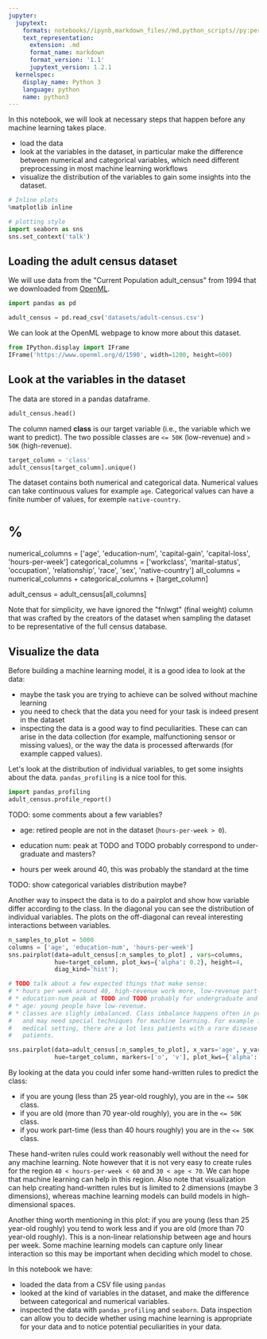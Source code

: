 ```yaml
---
jupyter:
  jupytext:
    formats: notebooks//ipynb,markdown_files//md,python_scripts//py:percent
    text_representation:
      extension: .md
      format_name: markdown
      format_version: '1.1'
      jupytext_version: 1.2.1
  kernelspec:
    display_name: Python 3
    language: python
    name: python3
---
```


In this notebook, we will look at necessary steps that happen before any machine learning takes place. 
* load the data
* look at the variables in the dataset, in particular make the difference
  between numerical and categorical variables, which need different
  preprocessing in most machine learning workflows
* visualize the distribution of the variables to gain some insights into the dataset.

```python
# Inline plots
%matplotlib inline

# plotting style
import seaborn as sns
sns.set_context('talk')
```

## Loading the adult census dataset


We will use data from the "Current Population adult_census" from 1994 that we
downloaded from [OpenML](http://openml.org/).

```python
import pandas as pd

adult_census = pd.read_csv('datasets/adult-census.csv')
```

We can look at the OpenML webpage to know more about this dataset.

```python
from IPython.display import IFrame
IFrame('https://www.openml.org/d/1590', width=1200, height=600)
```


## Look at the variables in the dataset
The data are stored in a pandas dataframe.

```python
adult_census.head()
```

The column named **class** is our target variable (i.e., the variable which
we want to predict). The two possible classes are `<= 50K` (low-revenue) and
`> 50K` (high-revenue).

```python
target_column = 'class'
adult_census[target_column].unique()
```

The dataset contains both numerical and categorical data. Numerical values
can take continuous values for example `age`. Categorical values can have a
finite number of values, for exemple `native-country`.

# %
numerical_columns = ['age', 'education-num', 'capital-gain', 'capital-loss',
                     'hours-per-week']
categorical_columns = ['workclass', 'marital-status', 'occupation',
                       'relationship', 'race', 'sex', 'native-country']
all_columns = numerical_columns + categorical_columns + [target_column]

adult_census = adult_census[all_columns]


Note that for simplicity, we have ignored the "fnlwgt" (final weight) column
that was crafted by the creators of the dataset when sampling the dataset to
be representative of the full census database.


## Visualize the data
Before building a machine learning model, it is a good idea to look at the
data:
* maybe the task you are trying to achieve can be solved without machine
  learning
* you need to check that the data you need for your task is indeed present in the dataset
* inspecting the data is a good way to find peculiarities. These can can
  arise in the data collection (for example, malfunctioning sensor or missing
  values), or the way the data is processed afterwards (for example capped
  values).


Let's look at the distribution of individual variables, to get some insights
about the data. `pandas_profiling` is a nice tool for this.

```python
import pandas_profiling
adult_census.profile_report()
```

TODO: some comments about a few variables?
* age: retired people are not in the dataset (`hours-per-week > 0`).
  
* education num: peak at TODO and TODO probably correspond to under-graduate and masters?
* hours per week around 40, this was probably the standard at the time

TODO: show categorical variables distribution maybe?


Another way to inspect the data is to do a pairplot and show how variable
differ according to the class. In the diagonal you can see the distribution
of individual variables. The plots on the off-diagonal can reveal interesting
interactions between variables.

```python
n_samples_to_plot = 5000
columns = ['age', 'education-num', 'hours-per-week']
sns.pairplot(data=adult_census[:n_samples_to_plot] , vars=columns,
             hue=target_column, plot_kws={'alpha': 0.2}, height=4,
             diag_kind='hist');

# TODO talk about a few expected things that make sense:
# * hours per week around 40, high-revenue work more, low-revenue part-time work
# * education-num peak at TODO and TODO probably for undergraduate and masters?? low-revenue tail on the lhs
# * age: young people have low-revenue.
# * classes are slighly imbalanced. Class imbalance happens often in practice
#   and may need special techniques for machine learning. For example in a
#   medical setting, there are a lot less patients with a rare disease than sane
#   patients.
```
```python
sns.pairplot(data=adult_census[:n_samples_to_plot], x_vars='age', y_vars='hours-per-week',
             hue=target_column, markers=['o', 'v'], plot_kws={'alpha': 0.2}, height=12);
```


By looking at the data you could infer some hand-written rules to predict the
class:
* if you are young (less than 25 year-old roughly), you are in the `<= 50K` class.
* if you are old (more than 70 year-old roughly), you are in the `<= 50K` class.
* if you work part-time (less than 40 hours roughly) you are in the `<= 50K` class.

These hand-writen rules could work reasonably well without the need for any
machine learning. Note however that it is not very easy to create rules for
the region `40 < hours-per-week < 60` and `30 < age < 70`. We can hope that
machine learning can help in this region. Also note that visualization can
help creating hand-written rules but is limited to 2 dimensions (maybe 3
dimensions), whereas machine learning models can build models in
high-dimensional spaces.

Another thing worth mentioning in this plot: if you are young (less than 25
year-old roughly) you tend to work less and if you are old (more than 70
year-old roughly). This is a non-linear relationship between age and hours
per week. Some machine learning models can capture only linear interaction so
this may be important when deciding which model to chose.




In this notebook we have:
* loaded the data from a CSV file using `pandas`
* looked at the kind of variables in the dataset, and make the difference
  between categorical and numerical variables.
* inspected the data with `pandas_profiling` and `seaborn`. Data inspection
  can allow you to decide whether using machine learning is appropriate for
  your data and to notice potential peculiarities in your data.
